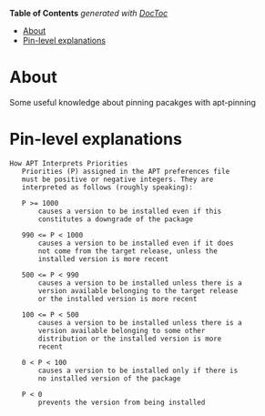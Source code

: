 <!-- START doctoc generated TOC please keep comment here to allow auto update -->
<!-- DON'T EDIT THIS SECTION, INSTEAD RE-RUN doctoc TO UPDATE -->
**Table of Contents**  *generated with [DocToc](https://github.com/thlorenz/doctoc)*

- [About](#about)
- [Pin-level explanations](#pin-level-explanations)

<!-- END doctoc generated TOC please keep comment here to allow auto update -->

# About
Some useful knowledge about pinning pacakges with apt-pinning

# Pin-level explanations


```
How APT Interprets Priorities
   Priorities (P) assigned in the APT preferences file
   must be positive or negative integers. They are
   interpreted as follows (roughly speaking):

   P >= 1000
       causes a version to be installed even if this
       constitutes a downgrade of the package

   990 <= P < 1000
       causes a version to be installed even if it does
       not come from the target release, unless the
       installed version is more recent

   500 <= P < 990
       causes a version to be installed unless there is a
       version available belonging to the target release
       or the installed version is more recent

   100 <= P < 500
       causes a version to be installed unless there is a
       version available belonging to some other
       distribution or the installed version is more
       recent

   0 < P < 100
       causes a version to be installed only if there is
       no installed version of the package

   P < 0
       prevents the version from being installed
       
```
